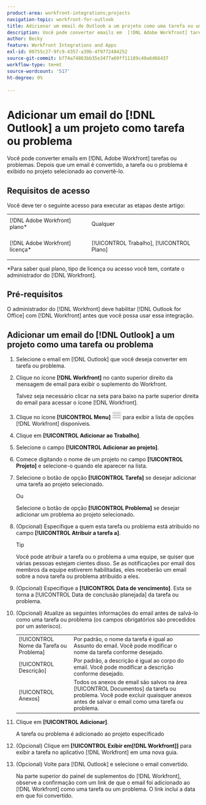 ```yaml
---
product-area: workfront-integrations;projects
navigation-topic: workfront-for-outlook
title: Adicionar um email do Outlook a um projeto como uma tarefa ou um problema
description: Você pode converter emails em  [!DNL Adobe Workfront] tarefas ou problemas. Depois que um email é convertido, a tarefa ou o problema é exibido no projeto selecionado ao convertê-lo.
author: Becky
feature: Workfront Integrations and Apps
exl-id: 00755c27-9fc9-4357-a39b-4f9772484252
source-git-commit: b774a74863bb35e3477a69ff11189c40a6d66437
workflow-type: tm+mt
source-wordcount: '517'
ht-degree: 0%

---
```


# Adicionar um email do [!DNL Outlook] a um projeto como tarefa ou problema

Você pode converter emails em [!DNL Adobe Workfront] tarefas ou problemas. Depois que um email é convertido, a tarefa ou o problema é exibido no projeto selecionado ao convertê-lo.

## Requisitos de acesso

Você deve ter o seguinte acesso para executar as etapas deste artigo:

<table style="table-layout:auto"> 
 <col> 
 <col> 
 <tbody> 
  <tr> 
   <td role="rowheader">[!DNL Adobe Workfront] plano*</td> 
   <td> <p>Qualquer</p> </td> 
  </tr> 
  <tr> 
   <td role="rowheader">[!DNL Adobe Workfront] licença*</td> 
   <td> <p>[!UICONTROL Trabalho], [!UICONTROL Plano]</p> </td> 
  </tr> 
 </tbody> 
</table>

&#42;Para saber qual plano, tipo de licença ou acesso você tem, contate o administrador do [!DNL Workfront].

## Pré-requisitos

O administrador do [!DNL Workfront] deve habilitar [!DNL Outlook for Office] com [!DNL Workfront] antes que você possa usar essa integração.

## Adicionar um email do [!DNL Outlook] a um projeto como uma tarefa ou problema

1. Selecione o email em [!DNL Outlook] que você deseja converter em tarefa ou problema.
1. Clique no ícone **[!DNL Workfront]** no canto superior direito da mensagem de email para exibir o suplemento do Workfront.

   Talvez seja necessário clicar na seta para baixo na parte superior direita do email para acessar o ícone [!DNL Workfront].

1. Clique no ícone **[!UICONTROL Menu]** ![o365_addin_menu_icon.png](assets/o365-addin-menu2-icon.png) para exibir a lista de opções [!DNL Workfront] disponíveis.



1. Clique em **[!UICONTROL Adicionar ao Trabalho]**.

1. Selecione o campo **[!UICONTROL Adicionar ao projeto]**.
1. Comece digitando o nome de um projeto no campo **[!UICONTROL Projeto]** e selecione-o quando ele aparecer na lista.
1. Selecione o botão de opção **[!UICONTROL Tarefa]** se desejar adicionar uma tarefa ao projeto selecionado.

   Ou

   Selecione o botão de opção **[!UICONTROL Problema]** se desejar adicionar um problema ao projeto selecionado.

1. (Opcional) Especifique a quem esta tarefa ou problema está atribuído no campo **[!UICONTROL Atribuir a tarefa a]**.

   >[!TIP]
   >
   >Você pode atribuir a tarefa ou o problema a uma equipe, se quiser que várias pessoas estejam cientes disso. Se as notificações por email dos membros da equipe estiverem habilitadas, eles receberão um email sobre a nova tarefa ou problema atribuído a eles.


1. (Opcional) Especifique a **[!UICONTROL Data de vencimento]**. Esta se torna a [!UICONTROL Data de conclusão planejada] da tarefa ou problema.
1. (Opcional) Atualize as seguintes informações do email antes de salvá-lo como uma tarefa ou problema (os campos obrigatórios são precedidos por um asterisco).

   <table style="table-layout:auto">
      <tr>
        <td>[!UICONTROL Nome da Tarefa ou Problema]</td>
        <td>Por padrão, o nome da tarefa é igual ao Assunto do email. Você pode modificar o nome da tarefa conforme desejado.</td>
        <td></td>
      </tr>
      <tr>
        <td>[!UICONTROL Descrição]</td>
        <td>Por padrão, a descrição é igual ao corpo do email. Você pode modificar a descrição conforme desejado.</td>
      </tr>
      <tr>
        <td>[!UICONTROL Anexos]</td>
        <td>Todos os anexos de email são salvos na área [!UICONTROL Documentos] da tarefa ou problema. Você pode excluir quaisquer anexos antes de salvar o email como uma tarefa ou problema.</td>
      </tr>
   </table>

1. Clique em **[!UICONTROL Adicionar]**.

   A tarefa ou problema é adicionado ao projeto especificado

1. (Opcional) Clique em **[!UICONTROL Exibir em[!DNL Workfront]]** para exibir a tarefa no aplicativo [!DNL Workfront] em uma nova guia.

1. (Opcional) Volte para [!DNL Outlook] e selecione o email convertido.

   Na parte superior do painel de suplementos do [!DNL Workfront], observe a confirmação com um link de que o email foi adicionado ao [!DNL Workfront] como uma tarefa ou um problema. O link inclui a data em que foi convertido.



